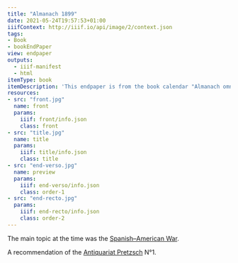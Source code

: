 ```yaml
---
title: "Almanach 1899"
date: 2021-05-24T19:57:53+01:00
iiifContext: http://iiif.io/api/image/2/context.json
tags:
- Book
- bookEndPaper
view: endpaper
outputs:
  - iiif-manifest
  - html
itemType: book
itemDescription: 'This endpaper is from the book calendar "Almanach omnibus illustré", issue for the year 1899, published ca. 1898 at Sceaux, Paris. <a class="worldcat" href="http://www.worldcat.org/oclc/472041475">&nbsp;</a>'
resources:
- src: "front.jpg"
  name: front
  params:
    iiif: front/info.json
    class: front
- src: "title.jpg"
  name: title
  params:
    iiif: title/info.json
    class: title
- src: "end-verso.jpg"
  name: preview
  params:
    iiif: end-verso/info.json
    class: order-1
- src: "end-recto.jpg"
  params:
    iiif: end-recto/info.json
    class: order-2
---
```

The main topic at the time was the [Spanish–American War](https://en.wikipedia.org/wiki/Spanish%E2%80%93American_War).

<!--more-->
<div class="source">
A recommendation of the <a target="_blank" href="https://antiquariat-pretzsch.de/">Antiquariat Pretzsch</a> N°1.
</div>
